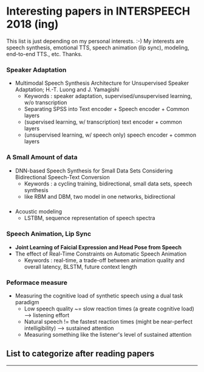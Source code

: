 # Interesting papers in INTERSPEECH 2018 (ing)

This list is just depending on my personal interests. :-)
My interests are speech synthesis, emotional TTS, speech animation (lip sync), modeling, end-to-end TTS., etc. Thanks.

### Speaker Adaptation
- Multimodal Speech Synthesis Architecture for Unsupervised Speaker Adaptation; H.-T. Luong and J. Yamagishi
  - Keywords : speaker adaptation, supervised/unsupervised learning, w/o transcription
  - Separating SPSS into Text encoder + Speech encoder + Common layers
  - (supervised learning, w/ transcription) text encoder + common layers
  - (unsupervised learning, w/ speech only) speech encoder + common layers

### A Small Amount of data
- DNN-based Speech Synthesis for Small Data Sets Considering Bidirectional Speech-Text Conversion
  - Keywords : a cycling training, bidirectional, small data sets, speech synthesis
  - like RBM and DBM, two model in one networks, bidirectional

###
- Acoustic modeling
  - LSTBM, sequence representation of speech spectra

### Speech Animation, Lip Sync
- **Joint Learning of Faicial Expression and Head Pose from Speech**
- The effect of Real-Time Constraints on Automatic Speech Animation
  - Keywords : real-time, a trade-off between animation quality and overall latency, BLSTM, future context length

### Peformace measure
- Measuring the cognitive load of synthetic speech using a dual task paradigm
  - Low speech quality ~= slow reaction times (a greate cognitive load) --> listening effort
  - Natural speech != the fastest reaction times (might be near-perfect intelligibility) --> sustained attention
  - Measuring something like the listener's level of sustained attention

## List to categorize after reading papers


---------------------------------------
